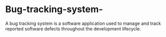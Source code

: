 # Bug-tracking-system-
A bug tracking system is a software application used to manage and track reported software defects throughout the development lifecycle.
